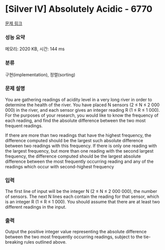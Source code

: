 # [Silver IV] Absolutely Acidic - 6770 

[문제 링크](https://www.acmicpc.net/problem/6770) 

### 성능 요약

메모리: 2020 KB, 시간: 144 ms

### 분류

구현(implementation), 정렬(sorting)

### 문제 설명

<p>You are gathering readings of acidity level in a very long river in order to determine the health of the river. You have placed N sensors (2 ≤ N ≤ 2 000 000) in the river, and each sensor gives an integer reading R (1 ≤ R ≤ 1 000). For the purposes of your research, you would like to know the frequency of each reading, and find the absolute difference between the two most frequent readings.</p>

<p>If there are more than two readings that have the highest frequency, the difference computed should be the largest such absolute difference between two readings with this frequency. If there is only one reading with the largest frequency, but more than one reading with the second largest frequency, the difference computed should be the largest absolute difference between the most frequently occurring reading and any of the readings which occur with second-highest frequency</p>

### 입력 

 <p>The first line of input will be the integer N (2 ≤ N ≤ 2 000 000), the number of sensors. The next N lines each contain the reading for that sensor, which is an integer R (1 ≤ R ≤ 1 000). You should assume that there are at least two different readings in the input.</p>

### 출력 

 <p>Output the positive integer value representing the absolute difference between the two most frequently occurring readings, subject to the tie-breaking rules outlined above.</p>

